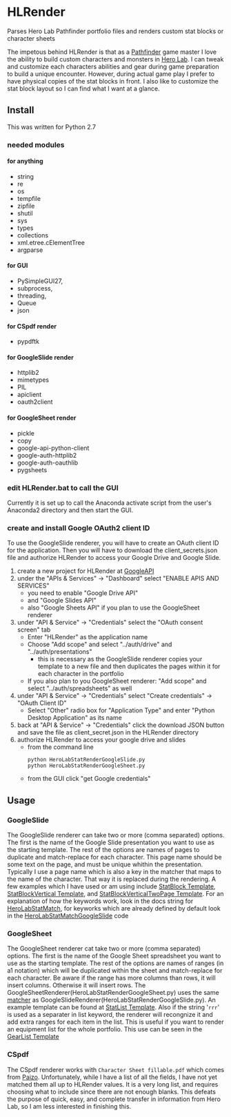 # HLRender
Parses Hero Lab Pathfinder portfolio files and renders custom stat blocks or character sheets

The impetous behind HLRender is that as a [Pathfinder](https://paizo.com/pathfinder) game master I love the ability to build custom characters and monsters in [Hero Lab](https://www.wolflair.com/hero-lab-classic/).  I can tweak and customize each characters abilities and gear during game preparation to build a unique encounter.  However, during actual game play I prefer to have physical copies of the stat blocks in front.  I also like to customize the stat block layout so I can find what I want at a glance.

## Install
This was written for Python 2.7

### needed modules
#### for anything
- string
- re
- os
- tempfile
- zipfile
- shutil
- sys
- types
- collections
- xml.etree.cElementTree
- argparse
#### for GUI
- PySimpleGUI27,
- subprocess,
- threading,
- Queue
- json
#### for CSpdf render
- pypdftk
#### for GoogleSlide render
- httplib2
- mimetypes
- PIL
- apiclient
- oauth2client
#### for GoogleSheet render
- pickle
- copy
- google-api-python-client 
- google-auth-httplib2 
- google-auth-oauthlib
- pygsheets


### edit HLRender.bat to call the GUI
Currently it is set up to call the Anaconda activate script from the user's Anaconda2 directory and then start the GUI.  

### create and install Google OAuth2 client ID
To use the GoogleSlide renderer, you will have to create an OAuth client ID for the application.  Then you will have to download the client_secrets.json file and authorize HLRender to access your Google Drive and Google Slide.  

1. create a new project for HLRender at [GoogleAPI](https://console.developers.google.com/apis/dashboard)
2. under the "APIs & Services" -> "Dashboard" select "ENABLE APIS AND SERVICES" 
   - you need to enable "Google Drive API" 
   - and "Google Slides API"
   - also "Google Sheets API" if you plan to use the GoogleSheet renderer
3. under "API & Service" -> "Credentials" select the "OAuth consent screen" tab
   - Enter "HLRender" as the application name
   - Choose "Add scope" and select "../auth/drive" and "../auth/presentations" 
      - this is necessary as the GoogleSlide renderer copies your template to a new file and then duplicates the pages within it for each character in the portfolio
   - If you also plan to you GoogleSheet renderer: "Add scope" and select "../auth/spreadsheets" as well
4. under "API & Service" -> "Credentials" select "Create credentials" -> "OAuth Client ID"
   - Select "Other" radio box for "Application Type" and enter "Python Desktop Application" as its name
5. back at "API & Service" -> "Credentials" click the download JSON button and save the file as client_secret.json in the HLRender directory
6. authorize HLRender to access your google drive and slides
   - from the command line
     ```
     python HeroLabStatRenderGoogleSlide.py
     python HeroLabStatRenderGoogleSheet.py
     ```
   - from the GUI
     click "get Google credentials"
  
## Usage
### GoogleSlide
  The GoogleSlide renderer can take two or more (comma separated) options.  The first is the name of the Google Slide presentation you want to use as the starting template.  The rest of the options are names of pages to duplicate and match-replace for each character.  This page name should be some text on the page, and must be unique whithin the presentation.  Typically I use a page name which is also a key in the matcher that maps to the name of the character.  That way it is replaced during the rendering.  A few examples which I have used or am using include [StatBlock Template](https://drive.google.com/open?id=1C5u4HXB_9jbBXUD6y8l37bxckqei6ipy5TCIRDgsZFw), [StatBlockVertical Template](https://drive.google.com/open?id=1TPJzOrotRVVM5X-tgJI6BCEtY23I_K6DweiOwooaSAE), and [StatBlockVerticalTwoPage Template](https://drive.google.com/open?id=19EYt8vSpSl6kR8-ImSKmekF4uTGCvL7_NrazZV34IWk).  For an explanation of how the keywords work, look in the docs string for [HeroLabStatMatch](HeroLabStatMatch.py), for keyworks which are already defined by default look in the [HeroLabStatMatchGoogleSlide](HeroLabStatMatchGoogleSlide.py) code

### GoogleSheet
  The GoogleSheet renderer cat take two or more (comma separated) options.  The first is the name of the Google Sheet spreadsheet you
  want to use as the starting template.  The rest of the options are names of ranges (in a1 notation) which will be duplicated within
  the sheet and match-replace for each character.  Be aware if the range has more columns than rows, it will insert columns.  Otherwise
  it will insert rows.  The GoogleSheetRenderer(HeroLabStatRenderGoogleSheet.py) uses the same [matcher](HeroLabStatMatchGoogleSlide.py) as GoogleSlideRenderer(HeroLabStatRenderGoogleSlide.py).  An example template can be found at [StatList Template](https://docs.google.com/spreadsheets/d/17gyE-L8508glDQtJGSYijMniYxOTFh3K-UmPNtXg0do/edit?usp=sharing).  Also if the string '``` rrr ```' is used as a separater in list keyword, the renderer will recongnize it and add extra ranges for each item in the list.  This is useful if you want to render an equipment list for the whole portfolio.  This use can be seen in the [GearList Template](https://docs.google.com/spreadsheets/d/1Zw0BHrzt_u9emLCK9Gpwn9y89T-lE9FJ3rsVX8v1gWM/edit?usp=sharing)

### CSpdf
  The CSpdf renderer works with ``Character Sheet fillable.pdf`` which comes from [Paizo](https://www.paizo.com).  Unfortunately, while I have a list of all the fields, I have not yet matched them all up to HLRender values.  It is a very long list, and requires choosing what to include since there are not enough blanks.  This defeats the purpose of quick, easy, and complete transfer in information from Hero Lab, so I am less interested in finishing this.
